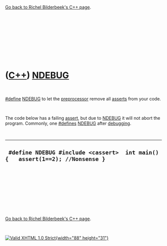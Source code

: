 

[Go back to Richel Bilderbeek's C++ page](Cpp.htm).

 

 

 

 

 

([C++](Cpp.htm)) [NDEBUG](CppNDEBUG.htm)
========================================

 

[\#define](CppDefine.htm) [NDEBUG](CppNDEBUG.htm) to let the
[preprocessor](CppPreprocessor.htm) remove all [asserts](CppAssert.htm)
from your code.

 

The code below has a failing [assert](CppAssert.htm), but due to
[NDEBUG](CppNDEBUG.htm) it will not abort the program. Commonly, one
[\#defines](CppDefine.htm) [NDEBUG](CppNDEBUG.htm) after
[debugging](CppDebug.htm).

 

  ---------------------------------------------------------------------------------
  ` #define NDEBUG #include <cassert>  int main() {   assert(1==2); //Nonsense }`
  ---------------------------------------------------------------------------------

 

 

 

 

 

[Go back to Richel Bilderbeek's C++ page](Cpp.htm).



 

[![Valid XHTML 1.0 Strict](valid-xhtml10.png){width="88"
height="31"}](http://validator.w3.org/check?uri=referer)
